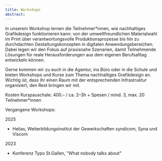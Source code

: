 ```yaml
---
title: Workshops
abstract:
---
```


In unserem Workshop lernen die Teilnehmer*innen, wie nachhaltiges Grafikdesign funktionieren kann: von der umweltfreundlichen Materialwahl im Print über verantwortungsvolle Produktionsprozesse bis hin zu durchdachten Gestaltungskonzepten in digitalen Anwendungsbereichen. Dabei legen wir den Fokus auf praxisnahe Szenarien, damit Teilnehmende Lösungen für reale Herausforderungen aus dem eigenen Berufsalltag entwickeln können. 

Gerne kommen wir zu euch in die Agentur, ins Büro oder in die Schule und bieten Workshops und Kurse zum Thema nachhaltiges Grafikdesign an. 
Wichtig ist, dass ihr einen Raum mit der entsprechenden Infrastruktur organisiert, den Rest bringen wir mit.

<Div classes="bg-primary-300 p-3 rounded-3xl">

  Kosten Kurspauschale: 400.– / ca. 2–3h + Spesen / mind. 3, max. 20 Teilnehmer*innen

</Div>

Vergangene Workshops:

2025
* Helias, Weiterbildungsinstitut der Gewerkschaften syndicom, Syna und Viscom

2023
* Konferenz Typo St.Gallen, "What nobody talks about"
